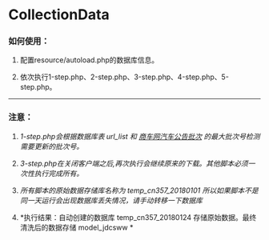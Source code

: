# CollectionData

### 如何使用：

1.  配置resource/autoload.php的数据库信息。

2.  依次执行1-step.php、2-step.php、3-step.php、4-step.php、5-step.php。

***

### 注意：

1.  *1-step.php会根据数据库表 url_list 和 [商车网汽车公告批次](http://www.cn357.com/notice_list/) 的最大批次号检测需要更新的批次号。*

2.  *3-step.php在关闭客户端之后,再次执行会继续原来的下载。其他脚本必须一次性执行完成所有。*

4.  *所有脚本的原始数据存储库名称为 temp_cn357_20180101 所以如果脚本不是同一天运行会出现数据库丢失情况，请手动转移一下数据库*

3.  *执行结果：自动创建的数据库 temp_cn357_20180124 存储原始数据。最终清洗后的数据存储 model_jdcsww *